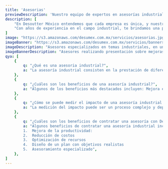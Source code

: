 ```yaml
---
title: 'Asesorias'
previewDescription: 'Nuestro equipo de expertos en asesorías industriales está a tu disposición para proporcionarte conocimientos estratégicos y soluciones personalizadas que optimizarán tus procesos y aumentarán la eficiencia operativa.'
description: [
    "En Desoutter México entendemos que cada empresa es única, y nuestras asesorías están diseñadas para adaptarse a tus necesidades específicas.",
    "Con años de experiencia en el campo industrial, te brindamos una perspectiva informada y estratégica que te ayudará a superar los desafíos y alcanzar tus metas empresariales.",
]
image: "https://s3.amazonaws.com/desumex.com.mx/servicios/asesorias.jpg"
imageBanner: "https://s3.amazonaws.com/desumex.com.mx/servicios/banners/banner-asesorias.png"
imageDescription: "Asesores especializados en temas industriales, en una empresa con trabajadores recibiendo asesoria "
imageBannerDescription: "Asesores realizando presentación sobre mejoras industriales frente a grupo de trabajadores"
qya: [
    {
        q: "¿Qué es una asesoria industrial?",
        a: "La asesoría industrial consisten en la prestación de diferentes servicios especializados que ayudan a aumentar la rentabilidad y eficiencia industrial, aportando soluciones técnicas que mejoren la eficiencia en la producción y gestión de su emprea.",
    },
    {
        q: "¿Cuáles son los beneficios de una asesoría industrial?",
        a: "Algunos de los beneficios más destacados incluyen: Mejora en la eficiencia y rentabilidad, Gestión de recursos y toma de decisiones, Innovación y adaptación, Cumplimiento normativo, Desarrollo de proyectos, Aumento de la productividad y calidad",
    },
    {
        q: "¿Cómo se puede medir el impacto de una asesoría industrial en una empresa? ",
        a: "La medición del impacto puede ser un proceso complejo y depende de varios factores. Sin embargo, algunos indicadores que pueden utilizarse para medir el impacto incluyen el aumento de la rentabilidad, la reducción de costos, la mejora en la calidad del producto, el cumplimiento normativo y la innovación y adaptación",
    },
    {
        q: "¿Cuáles son los beneficios de contratar una asesoría con Desoutter México?",
        a: "Algunos beneficios de contratar una asesoría industrial incluyen:
        1.	Mejora de la productividad: 
        2.	Reducción de costos
        3.	Optimización de recursos
        4.	Diseño de un plan con objetivos realistas
        5.	Asesoramiento especializado",
    },
]
---
```

